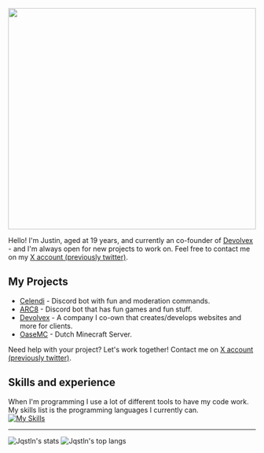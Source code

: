 <img src="https://pub-1a64926e04a943d78552c786fa046711.r2.dev/P1600440.JPG" width="100%" height="450px">

Hello! I'm Justin, aged at 19 years, and currently an co-founder of [Devolvex](https://devolvex.net) - and I'm always open for new projects to work on. Feel free to contact me on my [X account (previously twitter)](https://twitter.com/Jqstln).

## My Projects

- [Celendi](https://github.com/Celendi) - Discord bot with fun and moderation commands.
- [ARC8](https://arc8.fun) - Discord bot that has fun games and fun stuff.
- [Devolvex](https://github.com/Devolvex) - A company I co-own that creates/develops websites and more for clients.
- [OaseMC](https://oasemc.nl) - Dutch Minecraft Server.

Need help with your project? Let's work together! Contact me on [X account (previously twitter)](https://twitter.com/Jqstln).

## Skills and experience
When I'm programming I use a lot of different tools to have my code work. My skills list is the programming languages I currently can.<br/>
[![My Skills](https://skillicons.dev/icons?i=html,css,js,java,mysql)](https://justinnn.dev/)

***
![Jqstln's stats](https://github-readme-stats.vercel.app/api?username=Jqstln&show_icons=true&count_private=true&theme=cobalt)
![Jqstln's top langs](https://github-readme-stats.vercel.app/api/top-langs/?username=Jqstln&layout=compact&theme=cobalt)
